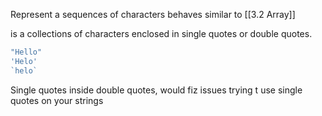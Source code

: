 Represent a sequences of characters behaves similar to [[3.2 Array]]

is a collections of characters enclosed in single quotes or double quotes.

``` javascript
"Hello"
'Helo'
`helo`
```

Single quotes inside double quotes, would fiz issues trying t use single quotes on your strings